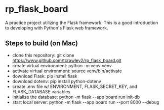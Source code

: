 # rp_flask_board
A practice project utilizing the Flask framework. This is a good introduction to developing with Python's Flask web framework.

## Steps to build (on Mac)
- clone this repository: git clone https://www.github.com/tcrawley2/rp_flask_board.git
- create virtual environment: python -m venv venv
- activate virtual environment: source venv/bin/activate
- download Flask: pip install flask
- download dotenv: pip install python-dotenv
- create .env file w/ ENVIRONMENT, FLASK_SECRET_KEY, and FLASK_DATABASE variables
- initialize the database: python -m flask --app board run init-db
- start local server: python -m flask --app board run --port 8000 --debug
